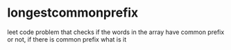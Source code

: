 # longestcommonprefix
leet code problem that checks if the words in the array have common prefix or not, if there is common prefix what is it
